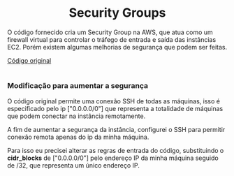 <h1 Align=center> Security Groups</h1>


<p>
  O código fornecido cria um Security Group na AWS, que atua como um firewall virtual para controlar o tráfego de entrada e saída das instâncias EC2. Porém existem algumas melhorias de segurança que podem ser feitas.

  [Código original](https://github.com/Rodrigolppz/Vexpenses-Terraform/blob/main/Arquivos/security-groups/old-security-groups.tf)
  
</p>

#

### Modificação para aumentar a segurança

<p>
O código original permite uma conexão SSH de todas as máquinas, isso é especificado pelo ip ["0.0.0.0/0"] que representa a totalidade de máquinas que podem conectar na instância remotamente.

A fim de aumentar a segurança da instância, configurei o SSH para permitir conexão remota apenas do ip da minha máquina.

Para isso eu precisei alterar as regras de entrada do código, substituindo o <b>cidr_blocks</b> de ["0.0.0.0/0"] pelo endereço IP da minha máquina seguido de /32, que representa um único endereço IP.
  
</p>
